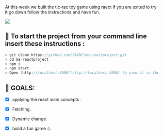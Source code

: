 
At this week we built the tic-tac toy game using raect if you are exited to try it go down follow the instructions and have fun.


![](https://media.giphy.com/media/liPWsOQDyLj7W/giphy.gif)


## :floppy_disk: To start the project from your command line insert these instructions :

```d
> git clone https://github.com/FACN7/ma-reactproject.git
> cd ma-reactproject
> npm i
> npm start
> Open [http://localhost:3000](http://localhost:3000) to view it in the browser.
```

## :dart: GOALS:

- [x] applying the react main concepts .

- [x] Fetching.

- [x] Dynamic change.

- [x] bulid a fun game  :).

